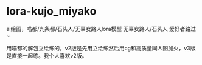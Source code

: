 # lora-kujo_miyako
ai绘图，喵都/九条都/石头人/无辜女路人lora模型
无辜女路人/石头人 爱好者路过~

用喵都的解包立绘练的，v2版是先用立绘练然后用cg和高质量同人图加火，v3版是直接一起练。我个人喜欢v2版。
